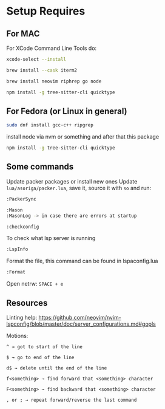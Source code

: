 # Setup Requires

## For MAC

For XCode Command Line Tools do:

```bash
xcode-select --install
```

```bash
brew install --cask iterm2
```

```bash
brew install neovim riphrep go node
```

```bash
npm install -g tree-sitter-cli quicktype
```

## For Fedora (or Linux in general)

```bash
sudo dnf install gcc-c++ ripgrep
```

install node via nvm or something and after that this package

```bash
npm install -g tree-sitter-cli quicktype
```

## Some commands

Update packer packages or install new ones
Update `lua/asoriga/packer.lua`, save it, source it with `so` and run:

```bash
:PackerSync
```

```bash
:Mason
:MasonLog -> in case there are errors at startup
```

```bash
:checkconfig
```

To check what lsp server is running

```bash
:LspInfo
```

Format the file, this command can be found in lspaconfig.lua

```bash
:Format
```

Open netrw: `SPACE + e`

## Resources

Linting help: https://github.com/neovim/nvim-lspconfig/blob/master/doc/server_configurations.md#gopls

Motions:

```
^ → got to start of the line

$ → go to end of the line

d$ → delete until the end of the line

f<something> → find forward that <something> character

F<something> → find backward that <something> character

, or ; → repeat forward/reverse the last command
```
